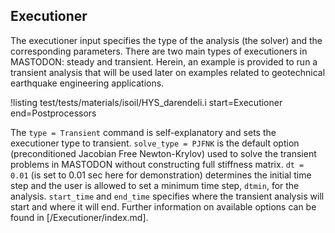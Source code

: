 ## Executioner

The executioner input specifies the type of the analysis (the solver) and the corresponding parameters. There are two main types of executioners in MASTODON: steady and transient. Herein, an example is provided to run a transient analysis that will be used later on examples related to geotechnical earthquake engineering
applications.

!listing test/tests/materials/isoil/HYS_darendeli.i
         start=Executioner
         end=Postprocessors

The `type = Transient` command is self-explanatory and sets the executioner type to
transient. `solve_type = PJFNK` is the default option (preconditioned Jacobian Free Newton-Krylov) used
to solve the transient problems in MASTODON without constructing full stiffness matrix. `dt = 0.01` (is set to 0.01 sec here for demonstration) determines the initial time step and the user
is allowed to set a minimum time step, `dtmin`, for the analysis. `start_time` and `end_time` specifies
where the transient analysis will start and where it will end. Further information on available
options can be found in [/Executioner/index.md].
